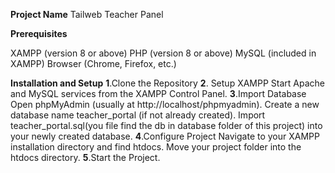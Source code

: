 **Project Name**
Tailweb Teacher Panel

**Prerequisites**

XAMPP (version 8 or above)
PHP (version 8 or above)
MySQL (included in XAMPP)
Browser (Chrome, Firefox, etc.)

**Installation and Setup**
**1**.Clone the Repository
**2**. Setup XAMPP
              Start Apache and MySQL services from the XAMPP Control Panel.
**3**.Import Database
              Open phpMyAdmin (usually at http://localhost/phpmyadmin).
              Create a new database name teacher_portal (if not already created).
              Import teacher_portal.sql(you file find the db in database folder of this project) into your newly created database.
**4**.Configure Project
              Navigate to your XAMPP installation directory and find htdocs.
              Move your project folder into the htdocs directory.
**5**.Start the Project.
